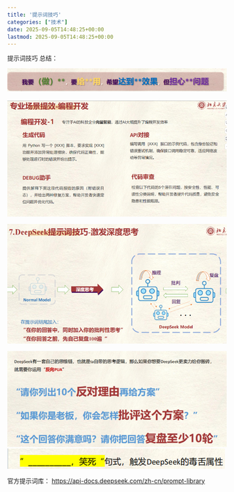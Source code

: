 ```yaml
---
title: '提示词技巧'
categories: ["技术"]
date: 2025-09-05T14:48:25+00:00
lastmod: 2025-09-05T14:48:25+00:00
---
```


提示词技巧
总结：


![](https://raw.githubusercontent.com/bluespace3/images/master/20250329152414.png)

![](https://raw.githubusercontent.com/bluespace3/images/master/20250329153529.png)

![](https://raw.githubusercontent.com/bluespace3/images/master/20250329153627.png)

![](https://raw.githubusercontent.com/bluespace3/images/master/20250329153708.png)
![](https://raw.githubusercontent.com/bluespace3/images/master/20250329153716.png)

官方提示词库：
https://api-docs.deepseek.com/zh-cn/prompt-library
